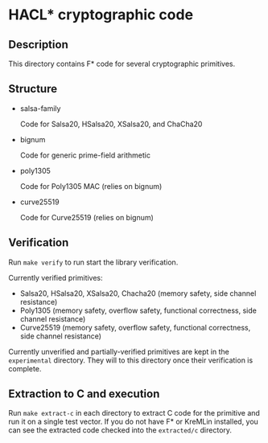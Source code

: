 # HACL* cryptographic code

## Description

This directory contains F* code for several cryptographic primitives.


## Structure

+ salsa-family

   Code for Salsa20, HSalsa20, XSalsa20, and ChaCha20

+ bignum

   Code for generic prime-field arithmetic 

+ poly1305

   Code for Poly1305 MAC (relies on bignum)

+ curve25519

   Code for Curve25519 (relies on bignum)

## Verification

Run `make verify` to run start the library verification.

Currently verified primitives:
+ Salsa20, HSalsa20, XSalsa20, Chacha20 (memory safety, side channel resistance)
+ Poly1305 (memory safety, overflow safety, functional correctness, side channel resistance)
+ Curve25519 (memory safety, overflow safety, functional correctness, side channel resistance)

Currently unverified and partially-verified primitives are kept in the `experimental` directory.
They will to this directory once their verification is complete.

## Extraction to C and execution

Run `make extract-c` in each directory to extract C code for the primitive and run it on a single test vector.
If you do not have F* or KreMLin installed, you can see the extracted code checked into the `extracted/c`
directory. 

